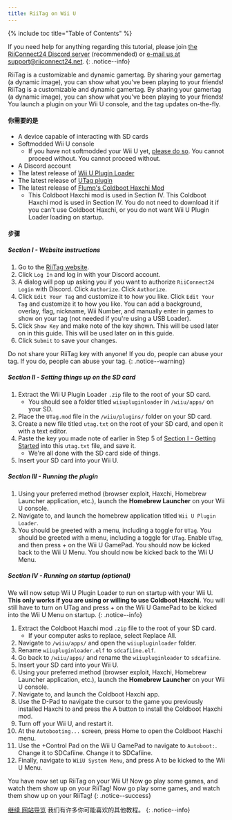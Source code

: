 ```yaml
---
title: RiiTag on Wii U
---
```


{% include toc title="Table of Contents" %}

If you need help for anything regarding this tutorial, please join [the RiiConnect24 Discord server](https://discord.gg/rc24) (recommended) or [e-mail us at support@riiconnect24.net](mailto:support@riiconnect24.net).
{: .notice--info}

RiiTag is a customizable and dynamic gamertag. By sharing your gamertag (a dynamic image), you can show what you've been playing to your friends! RiiTag is a customizable and dynamic gamertag. By sharing your gamertag (a dynamic image), you can show what you've been playing to your friends! You launch a plugin on your Wii U console, and the tag updates on-the-fly.

#### 你需要的是

- A device capable of interacting with SD cards
- Softmodded Wii U console
   - If you have not softmodded your Wii U yet, [please do so](https://wiiu.hacks.guide). You cannot proceed without. You cannot proceed without.
- A Discord account
- The latest release of [Wii U Plugin Loader](https://github.com/Maschell/WiiUPluginLoader/releases)
- The latest release of [UTag plugin](https://github.com/RiiConnect24/UTag/releases)
- The latest release of [Flump's Coldboot Haxchi Mod](https://www.dropbox.com/sh/gxkf72jia1adpyg/AACPMfGU2AyWUZmhU2awjSsca/Haxchi-CBHC%20Flump%20Mod.zip?dl=1)
   - This Coldboot Haxchi mod is used in Section IV. This Coldboot Haxchi mod is used in Section IV. You do not need to download it if you can't use Coldboot Haxchi, or you do not want Wii U Plugin Loader loading on startup.

#### 步骤

##### Section I - Website instructions

1. Go to the [RiiTag website](https://tag.rc24.xyz/).
2. Click `Log In` and log in with your Discord account.
3. A dialog will pop up asking you if you want to authorize `RiiConnect24 Login` with Discord. Click `Authorize`. Click `Authorize`.
4. Click `Edit Your Tag` and customize it to how you like. Click `Edit Your Tag` and customize it to how you like. You can add a background, overlay, flag, nickname, Wii Number, and manually enter in games to show on your tag (not needed if you're using a USB Loader).
5. Click `Show Key` and make note of the key shown. This will be used later on in this guide. This will be used later on in this guide.
6. Click `Submit` to save your changes.

Do not share your RiiTag key with anyone! If you do, people can abuse your tag. If you do, people can abuse your tag.
{: .notice--warning}

##### Section II - Setting things up on the SD card

1. Extract the Wii U Plugin Loader `.zip` file to the root of your SD card.
   - You should see a folder titled `wiiupluginloader` in `/wiiu/apps/` on your SD.
2. Place the `UTag.mod` file in the `/wiiu/plugins/` folder on your SD card.
3. Create a new file titled `utag.txt` on the root of your SD card, and open it with a text editor.
4. Paste the key you made note of earlier in Step 5 of [Section I - Getting Started](#section-i---getting-started) into this `utag.txt` file, and save it.
   - We're all done with the SD card side of things.
5. Insert your SD card into your Wii U.

##### Section III - Running the plugin

1. Using your preferred method (browser exploit, Haxchi, Homebrew Launcher application, etc.), launch the **Homebrew Launcher** on your Wii U console.
2. Navigate to, and launch the homebrew application titled `Wii U Plugin Loader`.
3. You should be greeted with a menu, including a toggle for `UTag`. You should be greeted with a menu, including a toggle for `UTag`. Enable `UTag`, and then press + on the Wii U GamePad. You should now be kicked back to the Wii U Menu. You should now be kicked back to the Wii U Menu.

##### Section IV - Running on startup (optional)

We will now setup Wii U Plugin Loader to run on startup with your Wii U. **This only works if you are using or willing to use Coldboot Haxchi.** You will still have to turn on UTag and press + on the Wii U GamePad to be kicked into the Wii U Menu on startup.
{: .notice--info}

1. Extract the Coldboot Haxchi mod `.zip` file to the root of your SD card.
   - If your computer asks to replace, select Replace All.
2. Navigate to `/wiiu/apps/` and open the `wiiupluginloader` folder.
3. Rename `wiiupluginloader.elf` to `sdcafiine.elf`.
4. Go back to `/wiiu/apps/` and rename the `wiiupluginloader` to `sdcafiine`.
5. Insert your SD card into your Wii U.
6. Using your preferred method (browser exploit, Haxchi, Homebrew Launcher application, etc.), launch the **Homebrew Launcher** on your Wii U console.
6. Navigate to, and launch the Coldboot Haxchi app.
7. Use the D-Pad to navigate the cursor to the game you previously installed Haxchi to and press the A button to install the Coldboot Haxchi mod.
8. Turn off your Wii U, and restart it.
9. At the `Autobooting...` screen, press Home to open the Coldboot Haxchi menu.
10. Use the +Control Pad on the Wii U GamePad to navigate to `Autoboot:`. Change it to SDCafiine. Change it to SDCafiine.
11. Finally, navigate to `WiiU System Menu`, and press A to be kicked to the Wii U Menu.

You have now set up RiiTag on your Wii U! Now go play some games, and watch them show up on your RiiTag! Now go play some games, and watch them show up on your RiiTag!
{: .notice--success}

[继续 网站导览](site-navigation) 我们有许多你可能喜欢的其他教程。
{: .notice--info}

